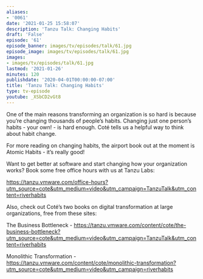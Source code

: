 ```yaml
---
aliases:
- '0061'
date: '2021-01-25 15:58:07'
description: 'Tanzu Talk: Changing Habits'
draft: 'False'
episode: '61'
episode_banner: images/tv/episodes/talk/61.jpg
episode_image: images/tv/episodes/talk/61.jpg
images:
- images/tv/episodes/talk/61.jpg
lastmod: '2021-01-26'
minutes: 120
publishdate: '2020-04-01T00:00:00-07:00'
title: 'Tanzu Talk: Changing Habits'
type: tv-episode
youtube: _XSbCD2vGt8
---
```


One of the main reasons transforming an organization is so hard is because you’re changing thousands of people’s habits. Changing just one person’s habits - your own! - is hard enough. Coté tells us a helpful way to think about habit change.

For more reading on changing habits, the airport book out at the moment is Atomic Habits - it’s really good!

Want to get better at software and start changing how your organization works? Book some free office hours with us at Tanzu Labs:

https://tanzu.vmware.com/office-hours?utm_source=cote&utm_medium=video&utm_campaign=TanzuTalk&utm_content=riverhabits

Also, check out Coté’s two books on digital transformation at large organizations, free from these sites:

The Business Bottleneck - https://tanzu.vmware.com/content/cote/the-business-bottleneck?utm_source=cote&utm_medium=video&utm_campaign=TanzuTalk&utm_content=riverhabits

Monolithic Transformation - https://tanzu.vmware.com/content/cote/monolithic-transformation?utm_source=cote&utm_medium=video&utm_campaign=riverhabits